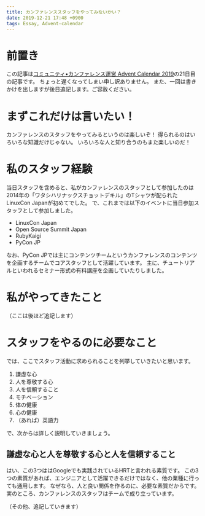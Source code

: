 ```yaml
---
title: カンファレンススタッフをやってみないかい？
date: 2019-12-21 17:48 +0900
tags: Essay, Advent-calendar
---
```


# 前置き

この記事は[コミュニティ•カンファレンス運営 Advent Calendar 2019](https://adventar.org/calendars/3989)の21日目の記事です。
ちょっと遅くなってしまい申し訳ありません。
また、一回は書きかけを出しますが後日追記します。ご容赦ください。

# まずこれだけは言いたい！

カンファレンスのスタッフをやってみるというのは楽しいぞ！
得られるのはいろいろな知識だけじゃない。
いろいろな人と知り合うのもまた楽しいのだ！

# 私のスタッフ経験

当日スタッフを含めると、私がカンファレンスのスタッフとして参加したのは2014年の「ワタシハリナックスチョットデキル」のTシャツが配られたLinuxCon Japanが初めてでした。
で、これまでは以下のイベントに当日参加スタッフとして参加しました。

- LinuxCon Japan
- Open Source Summit Japan
- RubyKaigi
- PyCon JP

なお、PyCon JPでは主にコンテンツチームというカンファレンスのコンテンツを企画するチームでコアスタッフとして活躍しています。
主に、チュートリアルといわれるセミナー形式の有料講座を企画していたりしました。

# 私がやってきたこと

（ここは後ほど追記します）

# スタッフをやるのに必要なこと

では、ここでスタッフ活動に求められることを列挙していきたいと思います。

1. 謙虚な心
2. 人を尊敬する心
3. 人を信頼すること
4. モチベーション
5. 体の健康
6. 心の健康
7. （あれば）英語力

で、次からは詳しく説明していきましょう。

## 謙虚な心と人を尊敬する心と人を信頼すること

はい、この3つははGoogleでも実践されているHRTと言われる素質です。
この3つの素質があれば、エンジニアとして活躍できるだけではなく、他の業種に行っても通用します。
なぜなら、人と良い関係を作るのに、必要な素質だからです。
実のところ、カンファレンスのスタッフはチームで成り立っています。

（その他、追記していきます）


